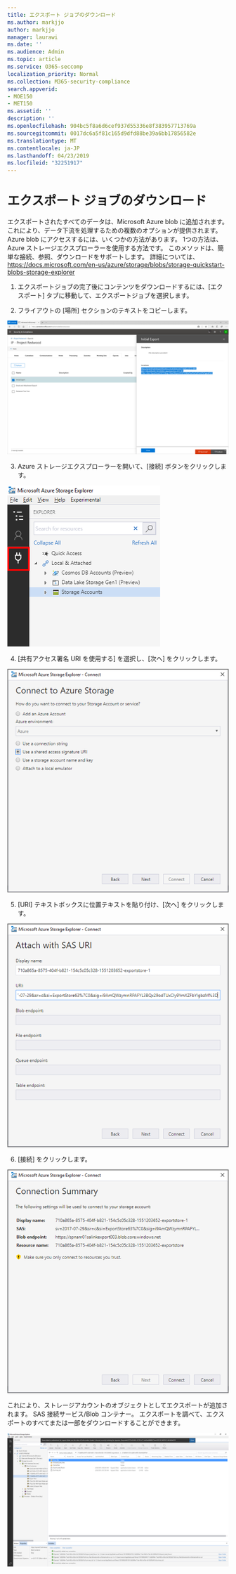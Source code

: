 ```yaml
---
title: エクスポート ジョブのダウンロード
ms.author: markjjo
author: markjjo
manager: laurawi
ms.date: ''
ms.audience: Admin
ms.topic: article
ms.service: O365-seccomp
localization_priority: Normal
ms.collection: M365-security-compliance
search.appverid:
- MOE150
- MET150
ms.assetid: ''
description: ''
ms.openlocfilehash: 904bc5f8a6d6cef937d55336e8f383957713769a
ms.sourcegitcommit: 0017dc6a5f81c165d9dfd88be39a6bb17856582e
ms.translationtype: MT
ms.contentlocale: ja-JP
ms.lasthandoff: 04/23/2019
ms.locfileid: "32251917"
---
```

# <a name="download-export-jobs"></a>エクスポート ジョブのダウンロード

エクスポートされたすべてのデータは、Microsoft Azure blob に追加されます。 これにより、データ下流を処理するための複数のオプションが提供されます。 Azure blob にアクセスするには、いくつかの方法があります。 1つの方法は、Azure ストレージエクスプローラーを使用する方法です。 このメソッドは、簡単な接続、参照、ダウンロードをサポートします。 詳細については、<https://docs.microsoft.com/en-us/azure/storage/blobs/storage-quickstart-blobs-storage-explorer>

1.  エクスポートジョブの完了後にコンテンツをダウンロードするには、[エクスポート] タブに移動して、エクスポートジョブを選択します。

2.  フライアウトの [場所] セクションのテキストをコピーします。

![](../media/eDiscoExportJob.png)

3.  Azure ストレージエクスプローラーを開いて、[接続] ボタンをクリックします。

![](../media/AzureStorageConnect.png)

4.  [共有アクセス署名 URI を使用する] を選択し、[次へ] をクリックします。

![](../media/AzureStorageConnect2.png)

5.  [URI] テキストボックスに位置テキストを貼り付け、[次へ] をクリックします。

![](../media/AzureStorageConnect3.png)

6.  [接続] をクリックします。

![](../media/AzureStorageConnect4.png)

これにより、ストレージアカウントのオブジェクトとしてエクスポートが追加されます。 SAS 接続サービス/Blob コンテナー。 エクスポートを調べて、エクスポートのすべてまたは一部をダウンロードすることができます。

![](../media/AzureStorageConnect5.png)